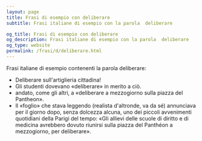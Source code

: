 ```yaml
---
layout: page
title: Frasi di esempio con deliberare 
subtitle: Frasi italiane di esempio con la parola  deliberare

og_title: Frasi di esempio con deliberare 
og_description: Frasi italiane di esempio con la parola  deliberare
og_type: website
permalink: /frasi/d/deliberare.html
---
```


Frasi italiane di esempio contenenti la parola deliberare:


- Deliberare sull'artiglieria cittadina!
- Gli studenti dovevano «deliberare» in merito a ciò.
- andato, come gli altri, a «deliberare a mezzogiorno sulla piazza del Pantheon».
- Il «foglio» che stava leggendo (realista d'altronde, va da sé) annunciava per il giorno dopo, senza dolcezza alcuna, uno dei piccoli avvenimenti quotidiani della Parigi del tempo: «Gli allievi delle scuole di diritto e di medicina avrebbero dovuto riunirsi sulla piazza del Panthéon a mezzogiorno, per deliberare».
